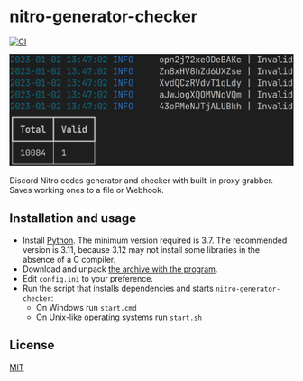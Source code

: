 # nitro-generator-checker

[![CI](https://github.com/monosans/nitro-generator-checker/actions/workflows/ci.yml/badge.svg)](https://github.com/monosans/nitro-generator-checker/actions/workflows/ci.yml)

![Screenshot](screenshot.png)

Discord Nitro codes generator and checker with built-in proxy grabber. Saves working ones to a file or Webhook.

## Installation and usage

- Install [Python](https://python.org/downloads). The minimum version required is 3.7. The recommended version is 3.11, because 3.12 may not install some libraries in the absence of a C compiler.
- Download and unpack [the archive with the program](https://github.com/monosans/nitro-generator-checker/archive/refs/heads/main.zip).
- Edit `config.ini` to your preference.
- Run the script that installs dependencies and starts `nitro-generator-checker`:
  - On Windows run `start.cmd`
  - On Unix-like operating systems run `start.sh`

## License

[MIT](LICENSE)
